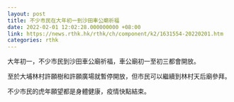 ```yaml
---
layout: post
title: 不少市民在大年初一到沙田車公廟祈福
date: 2022-02-01 12:02:28.000000000 +08:00
link: https://news.rthk.hk/rthk/ch/component/k2/1631554-20220201.htm
categories: rthk
---
```


大年初一，不少市民到沙田車公廟祈福，車公廟初一至初三都會開放。

至於大埔林村許願樹和許願廣場就暫停開放，但市民可以繼續到林村天后廟參拜。

不少市民的虎年願望都是身體健康，疫情快點結束。
